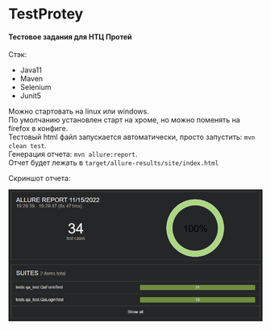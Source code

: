 # TestProtey

#### Тестовое задания для НТЦ Протей

Стэк:  
* Java11  
* Maven  
* Selenium  
* Junit5    

Можно стартовать на linux или windows.  
По умолчанию установлен старт на хроме, но можно поменять на firefox в конфиге.  
Тестовый html файл запускается автоматически, просто запустить: `mvn clean test`.  
Генерация отчета: `mvn allure:report`.  
Отчет будет лежать в `target/allure-results/site/index.html`


Скриншот отчета:

![](allure-result.png)
